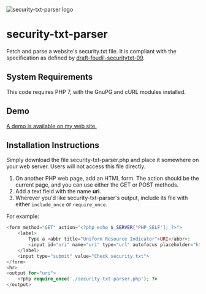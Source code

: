 ![security-txt-parser logo](https://repository-images.githubusercontent.com/208955711/03aa0100-6ca8-11ea-972d-e27719dbae5e)

# security-txt-parser
Fetch and parse a website's security.txt file.  It is compliant with the specification as defined by [draft-foudil-securitytxt-09](https://tools.ietf.org/html/draft-foudil-securitytxt-09).

## System Requirements
This code requires PHP 7, with the GnuPG and cURL modules installed.

## Demo
[A demo is available on my web site.](https://colincogle.name/made/security-txt-parser/)

## Installation Instructions
Simply download the file security-txt-parser.php and place it somewhere on your
web server.  Users will not access this file directly.

1. On another PHP web page, add an HTML form. The action should be the current
page, and you can use either the GET or POST methods.
2. Add a text field with the name **uri**.
3. Wherever you'd like security-txt-parser's output, include its file with
either `include_once` or `require_once`.

For example:
````php
<form method="GET" action="<?php echo $_SERVER['PHP_SELF']; ?>">
    <label>
        Type a <abbr title="Uniform Resource Indicator">URI</abbr>:
        <input id="uri" name="uri" type="url" autofocus placeholder="https://example.com" pattern="^https?:\/\/.*" value="<?php echo $_REQUEST['uri'] ?? ''; ?>">
    </label>
    <input type="submit" value="Check security.txt">
</form>
<hr>
<output for="uri">
    <?php require_once('./security-txt-parser.php'); ?>
</output>
````